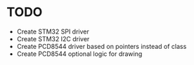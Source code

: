# TODO

- Create STM32 SPI driver
- Create STM32 I2C driver
- Create PCD8544 driver based on pointers instead of class
- Create PCD8544 optional logic for drawing